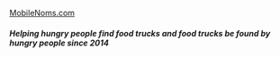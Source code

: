 [MobileNoms.com](http://mobilenoms.com/)

##### Helping hungry people find food trucks and food trucks be found by hungry people since 2014
